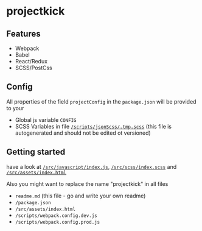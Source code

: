 # projectkick

## Features
* Webpack
* Babel
* React/Redux
* SCSS/PostCss

## Config
All properties of the field `projectConfig` in the `package.json` will be provided to your 
* Global js variable `CONFIG`
* SCSS Variables in file [`/scripts/jsonScss/.tmp.scss`](/scripts/jsonScss/.tmp.scss) (this file is autogenerated and should not be edited ot versioned)

## Getting started
have a look at [`/src/javascript/index.js`](/src/javascript/index.js), [`/src/scss/index.scss`](/src/scss/index.scss) and [`/src/assets/index.html`](/src/assets/index.html)

Also you might want to replace the name "projectkick" in all files
* `readme.md` (this file - go and write your own readme)
* `/package.json`
* `/src/assets/index.html`
* `/scripts/webpack.config.dev.js`
* `/scripts/webpack.config.prod.js`
